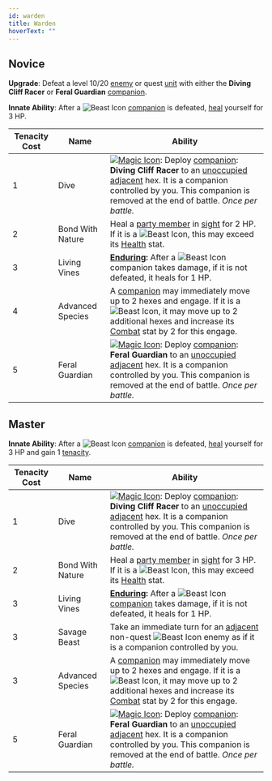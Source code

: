 ```yaml
---
id: warden
title: Warden
hoverText: ""
---
```


## Novice

**Upgrade**: Defeat a level 10/20 [enemy](/docs/all/glossary/enemy) or quest [unit](/docs/all/glossary/unit) with either the **Diving Cliff Racer** or **Feral Guardian** [companion](/docs/all/glossary/companion).

**Innate Ability**: After a <img src="/icons/beast.svg" alt="Beast Icon" class="icon-svg" /> [companion](/docs/all/glossary/companion) is defeated, [heal](/docs/all/glossary/healing) yourself for 3 HP.

| Tenacity Cost | Name | Ability |
|-----------|-------|-------|
| 1 | Dive | [<img src="/icons/magic.svg" alt="Magic Icon" class="icon-svg" />](/docs/all/battle-forms/magic): Deploy [companion](/docs/all/glossary/companion): **Diving Cliff Racer** to an [unoccupied](/docs/all/glossary/occupied) [adjacent](/docs/all/glossary/adjacent) hex. It is a companion controlled by you. This companion is removed at the end of battle. *Once per battle.*  |
| 2 | Bond With Nature | Heal a [party member](/docs/all/glossary/party) in [sight](/docs/all/glossary/sight) for 2 HP. If it is a <img src="/icons/beast.svg" alt="Beast Icon" class="icon-svg" />, this may exceed its [Health](/docs/all/stats/health) stat. |
| 3 | Living Vines | **[Enduring](/docs/all/glossary/enduring):** After a <img src="/icons/beast.svg" alt="Beast Icon" class="icon-svg" /> companion takes damage, if it is not defeated, it heals for 1 HP. |
| 4 | Advanced Species | A [companion](/docs/all/glossary/companion) may immediately move up to 2 hexes and engage. If it is a <img src="/icons/beast.svg" alt="Beast Icon" class="icon-svg" />, it may move up to 2 additional hexes and increase its [Combat](/docs/all/stats/combat) stat by 2 for this engage. |
| 5 | Feral Guardian | [<img src="/icons/magic.svg" alt="Magic Icon" class="icon-svg" />](/docs/all/battle-forms/magic): Deploy [companion](/docs/all/glossary/companion): **Feral Guardian** to an [unoccupied](/docs/all/glossary/occupied) [adjacent](/docs/all/glossary/adjacent) hex. It is a companion controlled by you. This companion is removed at the end of battle. *Once per battle.*  |

## Master

**Innate Ability**: After a <img src="/icons/beast.svg" alt="Beast Icon" class="icon-svg" /> [companion](/docs/all/glossary/companion) is defeated, [heal](/docs/all/glossary/healing) yourself for 3 HP and gain 1 [tenacity](/docs/all/glossary/tenacity).

| Tenacity Cost | Name | Ability |
|-----------|-------|-------|
| 1 | Dive | [<img src="/icons/magic.svg" alt="Magic Icon" class="icon-svg" />](/docs/all/battle-forms/magic): Deploy [companion](/docs/all/glossary/companion): **Diving Cliff Racer** to an [unoccupied](/docs/all/glossary/occupied) [adjacent](/docs/all/glossary/adjacent) hex. It is a companion controlled by you. This companion is removed at the end of battle. *Once per battle.*  |
| 2 | Bond With Nature | Heal a [party member](/docs/all/glossary/party) in [sight](/docs/all/glossary/sight) for 3 HP. If it is a <img src="/icons/beast.svg" alt="Beast Icon" class="icon-svg" />, this may exceed its [Health](/docs/all/stats/health) stat. |
| 3 | Living Vines | **[Enduring](/docs/all/glossary/enduring):** After a <img src="/icons/beast.svg" alt="Beast Icon" class="icon-svg" /> [companion](/docs/all/glossary/companion) takes damage, if it is not defeated, it heals for 1 HP. |
| 3 | Savage Beast | Take an immediate turn for an [adjacent](/docs/all/glossary/adjacent) non-quest <img src="/icons/beast.svg" alt="Beast Icon" class="icon-svg" /> enemy as if it is a companion controlled by you. |
| 3 | Advanced Species | A [companion](/docs/all/glossary/companion) may immediately move up to 2 hexes and engage. If it is a <img src="/icons/beast.svg" alt="Beast Icon" class="icon-svg" />, it may move up to 2 additional hexes and increase its [Combat](/docs/all/stats/combat) stat by 2 for this engage. |
| 5 | Feral Guardian | [<img src="/icons/magic.svg" alt="Magic Icon" class="icon-svg" />](/docs/all/battle-forms/magic): Deploy [companion](/docs/all/glossary/companion): **Feral Guardian** to an [unoccupied](/docs/all/glossary/occupied) [adjacent](/docs/all/glossary/adjacent) hex. It is a companion controlled by you. This companion is removed at the end of battle. *Once per battle.*  |
